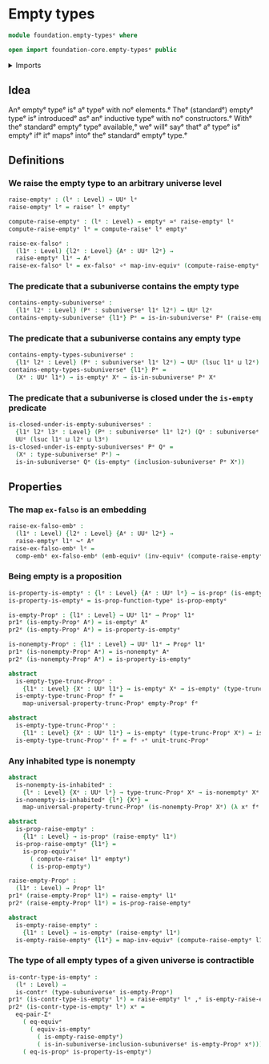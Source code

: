 # Empty types

```agda
module foundation.empty-typesᵉ where

open import foundation-core.empty-typesᵉ public
```

<details><summary>Imports</summary>

```agda
open import foundation.dependent-pair-typesᵉ
open import foundation.embeddingsᵉ
open import foundation.equivalencesᵉ
open import foundation.propositional-truncationsᵉ
open import foundation.raising-universe-levelsᵉ
open import foundation.subuniversesᵉ
open import foundation.univalenceᵉ
open import foundation.universe-levelsᵉ

open import foundation-core.contractible-typesᵉ
open import foundation-core.equality-dependent-pair-typesᵉ
open import foundation-core.function-typesᵉ
open import foundation-core.propositionsᵉ
```

</details>

## Idea

Anᵉ emptyᵉ typeᵉ isᵉ aᵉ typeᵉ with noᵉ elements.ᵉ Theᵉ (standardᵉ) emptyᵉ typeᵉ isᵉ
introducedᵉ asᵉ anᵉ inductive typeᵉ with noᵉ constructors.ᵉ Withᵉ theᵉ standardᵉ emptyᵉ
typeᵉ available,ᵉ weᵉ willᵉ sayᵉ thatᵉ aᵉ typeᵉ isᵉ emptyᵉ ifᵉ itᵉ mapsᵉ intoᵉ theᵉ standardᵉ
emptyᵉ type.ᵉ

## Definitions

### We raise the empty type to an arbitrary universe level

```agda
raise-emptyᵉ : (lᵉ : Level) → UUᵉ lᵉ
raise-emptyᵉ lᵉ = raiseᵉ lᵉ emptyᵉ

compute-raise-emptyᵉ : (lᵉ : Level) → emptyᵉ ≃ᵉ raise-emptyᵉ lᵉ
compute-raise-emptyᵉ lᵉ = compute-raiseᵉ lᵉ emptyᵉ

raise-ex-falsoᵉ :
  (l1ᵉ : Level) {l2ᵉ : Level} {Aᵉ : UUᵉ l2ᵉ} →
  raise-emptyᵉ l1ᵉ → Aᵉ
raise-ex-falsoᵉ lᵉ = ex-falsoᵉ ∘ᵉ map-inv-equivᵉ (compute-raise-emptyᵉ lᵉ)
```

### The predicate that a subuniverse contains the empty type

```agda
contains-empty-subuniverseᵉ :
  {l1ᵉ l2ᵉ : Level} (Pᵉ : subuniverseᵉ l1ᵉ l2ᵉ) → UUᵉ l2ᵉ
contains-empty-subuniverseᵉ {l1ᵉ} Pᵉ = is-in-subuniverseᵉ Pᵉ (raise-emptyᵉ l1ᵉ)
```

### The predicate that a subuniverse contains any empty type

```agda
contains-empty-types-subuniverseᵉ :
  {l1ᵉ l2ᵉ : Level} (Pᵉ : subuniverseᵉ l1ᵉ l2ᵉ) → UUᵉ (lsuc l1ᵉ ⊔ l2ᵉ)
contains-empty-types-subuniverseᵉ {l1ᵉ} Pᵉ =
  (Xᵉ : UUᵉ l1ᵉ) → is-emptyᵉ Xᵉ → is-in-subuniverseᵉ Pᵉ Xᵉ
```

### The predicate that a subuniverse is closed under the `is-empty` predicate

```agda
is-closed-under-is-empty-subuniversesᵉ :
  {l1ᵉ l2ᵉ l3ᵉ : Level} (Pᵉ : subuniverseᵉ l1ᵉ l2ᵉ) (Qᵉ : subuniverseᵉ l1ᵉ l3ᵉ) →
  UUᵉ (lsuc l1ᵉ ⊔ l2ᵉ ⊔ l3ᵉ)
is-closed-under-is-empty-subuniversesᵉ Pᵉ Qᵉ =
  (Xᵉ : type-subuniverseᵉ Pᵉ) →
  is-in-subuniverseᵉ Qᵉ (is-emptyᵉ (inclusion-subuniverseᵉ Pᵉ Xᵉ))
```

## Properties

### The map `ex-falso` is an embedding

```agda
raise-ex-falso-embᵉ :
  (l1ᵉ : Level) {l2ᵉ : Level} {Aᵉ : UUᵉ l2ᵉ} →
  raise-emptyᵉ l1ᵉ ↪ᵉ Aᵉ
raise-ex-falso-embᵉ lᵉ =
  comp-embᵉ ex-falso-embᵉ (emb-equivᵉ (inv-equivᵉ (compute-raise-emptyᵉ lᵉ)))
```

### Being empty is a proposition

```agda
is-property-is-emptyᵉ : {lᵉ : Level} {Aᵉ : UUᵉ lᵉ} → is-propᵉ (is-emptyᵉ Aᵉ)
is-property-is-emptyᵉ = is-prop-function-typeᵉ is-prop-emptyᵉ

is-empty-Propᵉ : {l1ᵉ : Level} → UUᵉ l1ᵉ → Propᵉ l1ᵉ
pr1ᵉ (is-empty-Propᵉ Aᵉ) = is-emptyᵉ Aᵉ
pr2ᵉ (is-empty-Propᵉ Aᵉ) = is-property-is-emptyᵉ

is-nonempty-Propᵉ : {l1ᵉ : Level} → UUᵉ l1ᵉ → Propᵉ l1ᵉ
pr1ᵉ (is-nonempty-Propᵉ Aᵉ) = is-nonemptyᵉ Aᵉ
pr2ᵉ (is-nonempty-Propᵉ Aᵉ) = is-property-is-emptyᵉ
```

```agda
abstract
  is-empty-type-trunc-Propᵉ :
    {l1ᵉ : Level} {Xᵉ : UUᵉ l1ᵉ} → is-emptyᵉ Xᵉ → is-emptyᵉ (type-trunc-Propᵉ Xᵉ)
  is-empty-type-trunc-Propᵉ fᵉ =
    map-universal-property-trunc-Propᵉ empty-Propᵉ fᵉ

abstract
  is-empty-type-trunc-Prop'ᵉ :
    {l1ᵉ : Level} {Xᵉ : UUᵉ l1ᵉ} → is-emptyᵉ (type-trunc-Propᵉ Xᵉ) → is-emptyᵉ Xᵉ
  is-empty-type-trunc-Prop'ᵉ fᵉ = fᵉ ∘ᵉ unit-trunc-Propᵉ
```

### Any inhabited type is nonempty

```agda
abstract
  is-nonempty-is-inhabitedᵉ :
    {lᵉ : Level} {Xᵉ : UUᵉ lᵉ} → type-trunc-Propᵉ Xᵉ → is-nonemptyᵉ Xᵉ
  is-nonempty-is-inhabitedᵉ {lᵉ} {Xᵉ} =
    map-universal-property-trunc-Propᵉ (is-nonempty-Propᵉ Xᵉ) (λ xᵉ fᵉ → fᵉ xᵉ)
```

```agda
abstract
  is-prop-raise-emptyᵉ :
    {l1ᵉ : Level} → is-propᵉ (raise-emptyᵉ l1ᵉ)
  is-prop-raise-emptyᵉ {l1ᵉ} =
    is-prop-equiv'ᵉ
      ( compute-raiseᵉ l1ᵉ emptyᵉ)
      ( is-prop-emptyᵉ)

raise-empty-Propᵉ :
  (l1ᵉ : Level) → Propᵉ l1ᵉ
pr1ᵉ (raise-empty-Propᵉ l1ᵉ) = raise-emptyᵉ l1ᵉ
pr2ᵉ (raise-empty-Propᵉ l1ᵉ) = is-prop-raise-emptyᵉ

abstract
  is-empty-raise-emptyᵉ :
    {l1ᵉ : Level} → is-emptyᵉ (raise-emptyᵉ l1ᵉ)
  is-empty-raise-emptyᵉ {l1ᵉ} = map-inv-equivᵉ (compute-raise-emptyᵉ l1ᵉ)
```

### The type of all empty types of a given universe is contractible

```agda
is-contr-type-is-emptyᵉ :
  (lᵉ : Level) →
  is-contrᵉ (type-subuniverseᵉ is-empty-Propᵉ)
pr1ᵉ (is-contr-type-is-emptyᵉ lᵉ) = raise-emptyᵉ lᵉ ,ᵉ is-empty-raise-emptyᵉ
pr2ᵉ (is-contr-type-is-emptyᵉ lᵉ) xᵉ =
  eq-pair-Σᵉ
    ( eq-equivᵉ
      ( equiv-is-emptyᵉ
        ( is-empty-raise-emptyᵉ)
        ( is-in-subuniverse-inclusion-subuniverseᵉ is-empty-Propᵉ xᵉ)))
    ( eq-is-propᵉ is-property-is-emptyᵉ)
```